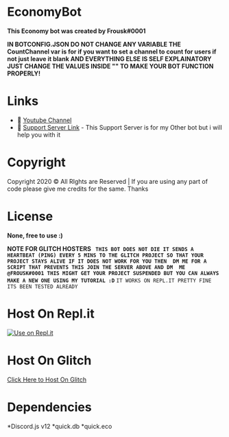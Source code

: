 # EconomyBot
**This Economy bot was created by Frousk#0001**

**IN BOTCONFIG.JSON DO NOT CHANGE ANY VARIABLE THE CountChannel var is for if you want to set a channel to count for users if not just leave it blank AND EVERYTHING ELSE IS SELF EXPLAINATORY JUST CHANGE THE VALUES 
INSIDE "" TO MAKE YOUR BOT FUNCTION PROPERLY!**
# Links
- 🔗 [Youtube Channel](https://www.youtube.com/channel/UCa62h7NlH2nqQ2FLdA7V0zA)
- 🔗 [Support Server Link](https://discord.gg/4Yx3EDSaWP) - This Support Server is for my Other bot but i will help you with it
# Copyright 
Copyright 2020 © All RIghts are Reserved | If you are using any part of code please give me credits for the same. Thanks

# License
**None, free to use :)**

**NOTE FOR GLITCH HOSTERS 
`` THIS BOT DOES NOT DIE IT SENDS A HEARTBEAT (PING) EVERY 5 MINS TO THE GLITCH PROJECT SO THAT YOUR PROJECT STAYS ALIVE IF IT DOES NOT WORK FOR YOU THEN 
DM ME FOR A SCRIPT THAT PREVENTS THIS JOIN THE SERVER ABOVE AND DM  ME @FROUSK#0001 THIS MIGHT GET YOUR PROJECT SUSPENDED BUT YOU CAN ALWAYS
MAKE A NEW ONE USING MY TUTORIAL :D``**
``IT WORKS ON REPL.IT PRETTY FINE ITS BEEN TESTED ALREADY``

# Host On Repl.it
[![Use on Repl.it](https://repl.it/badge/github/ZeroDiscord/EconomyBot)](https://repl.it/github/ZeroDiscord/EconomyBot)
# Host On Glitch 
[Click Here to Host On Glitch](https://glitch.com/edit/#!/import/git?url=https://github.com/ZeroDiscord/EconomyBot/)

# Dependencies 
*Discord.js v12
*quick.db
*quick.eco

